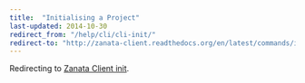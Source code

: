 ```yaml
---
title:  "Initialising a Project"
last-updated: 2014-10-30
redirect_from: "/help/cli/cli-init/"
redirect-to: "http://zanata-client.readthedocs.org/en/latest/commands/init/"
---
```


Redirecting to [Zanata Client init](http://zanata-client.readthedocs.org/en/latest/commands/init/).